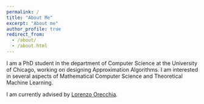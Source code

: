 ```yaml
---
permalink: /
title: "About Me"
excerpt: "About me"
author_profile: true
redirect_from:
  - /about/
  - /about.html
---
```


I am a PhD student in the department of Computer Science at the University of Chicago, working on designing Approximation Algorithms. I am interested in several aspects of Mathematical Computer Science and Theoretical Machine Learning.

I am currently advised by [Lorenzo Orecchia](orecchia.net).
